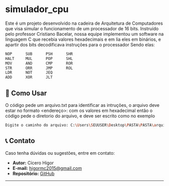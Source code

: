 # simulador_cpu

Este é um projeto desenvolvido na cadeira de Arquitetura de Computadores que visa simular o funcionamento de um processador de 16 bits.
Instruído pelo professor Cristiano Bacelar, nossa equipe implementou um software na linguagem C que recebia valores hexadecimais e em lia eles em binários, e apartir dos bits decodificava instruções para o processador
Sendo elas:
```bash
NOP      SUB      PSH      SHR
HALT     MUL      POP      SHL
MOV      AND      CMP      ROR
STR      ORR      JMP      ROL
LDR      NOT      JEQ
ADD      XOR      JLT
```

## 🚀 Como Usar

O código pede um arquivo.txt para identificar as intruções, o arquivo deve estar no formato <endereço>:<valores> com os valores em hexadecimal
então o código pede o diretorio do arquivo, e deve ser escrito como no exemplo
```bash
Digite o caminho do arquivo: C:\Users\SEUUSER\Desktop\PASTA\PASTA\arquivo.txt
```

## 📞 Contato

Caso tenha dúvidas ou sugestões, entre em contato:

- **Autor:** Cícero Higor  
- **E-mail:** higormc2015@gmail.com  
- **Repositório:** [GitHub](https://github.com/higormcarnauba)

---
